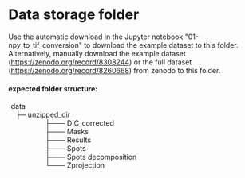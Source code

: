 # Data storage folder 

Use the automatic download in the Jupyter notebook "01-npy_to_tif_conversion" to download the example dataset to this folder. Alternatively, manually download the example dataset (https://zenodo.org/record/8308244) or the full dataset (https://zenodo.org/record/8260668) from zenodo to this folder. 

#### expected folder structure:

$\hspace{1pt}$ data <br>
$\hspace{9pt}$ ├─ unzipped_dir <br>
$\hspace{55pt}$ ├─── DIC_corrected  <br>
$\hspace{55pt}$ ├─── Masks <br>
$\hspace{55pt}$ ├─── Results <br>
$\hspace{55pt}$ ├─── Spots <br>
$\hspace{55pt}$ ├─── Spots decomposition <br>
$\hspace{55pt}$ └─── Zprojection <br>